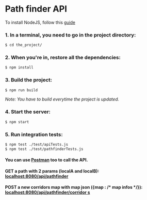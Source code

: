 # Path finder API

To install NodeJS, follow this [guide](https://nodejs.org/en)

### 1. In a terminal, you need to go in the project directory:
```bash
$ cd the_project/
```

### 2. When you're in, restore all the dependencies:
```bash
$ npm install
```
### 3. Build the project:
```bash
$ npm run build
```
*Note: You have to build everytime the project is updated.*

### 4. Start the server: 
```bash
$ npm start
```

### 5. Run integration tests:
```bash
$ npm test ./test/apiTests.js
$ npm test ./test/pathfinderTests.js
```

#### You can use [Postman](https://www.getpostman.com) too to call the API.
#### GET a path with 2 params (localA and localB): [localhost:8080/api/pathfinder](localhost:8080/api/pathfinder)
#### POST a new corridors map with map json ({map : /* map infos */}): [localhost:8080/api/pathfinder/corridor s](localhost:8080/api/pathfinder/corridors)
